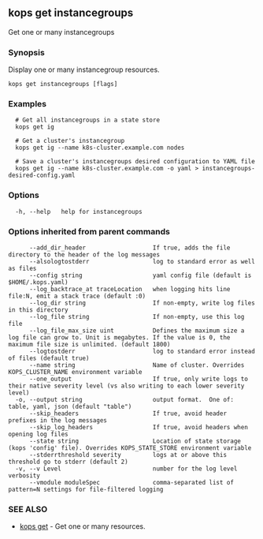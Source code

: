 
<!--- This file is automatically generated by make gen-cli-docs; changes should be made in the go CLI command code (under cmd/kops) -->

## kops get instancegroups

Get one or many instancegroups

### Synopsis

Display one or many instancegroup resources.

```
kops get instancegroups [flags]
```

### Examples

```
  # Get all instancegroups in a state store
  kops get ig
  
  # Get a cluster's instancegroup
  kops get ig --name k8s-cluster.example.com nodes
  
  # Save a cluster's instancegroups desired configuration to YAML file
  kops get ig --name k8s-cluster.example.com -o yaml > instancegroups-desired-config.yaml
```

### Options

```
  -h, --help   help for instancegroups
```

### Options inherited from parent commands

```
      --add_dir_header                   If true, adds the file directory to the header of the log messages
      --alsologtostderr                  log to standard error as well as files
      --config string                    yaml config file (default is $HOME/.kops.yaml)
      --log_backtrace_at traceLocation   when logging hits line file:N, emit a stack trace (default :0)
      --log_dir string                   If non-empty, write log files in this directory
      --log_file string                  If non-empty, use this log file
      --log_file_max_size uint           Defines the maximum size a log file can grow to. Unit is megabytes. If the value is 0, the maximum file size is unlimited. (default 1800)
      --logtostderr                      log to standard error instead of files (default true)
      --name string                      Name of cluster. Overrides KOPS_CLUSTER_NAME environment variable
      --one_output                       If true, only write logs to their native severity level (vs also writing to each lower severity level)
  -o, --output string                    output format.  One of: table, yaml, json (default "table")
      --skip_headers                     If true, avoid header prefixes in the log messages
      --skip_log_headers                 If true, avoid headers when opening log files
      --state string                     Location of state storage (kops 'config' file). Overrides KOPS_STATE_STORE environment variable
      --stderrthreshold severity         logs at or above this threshold go to stderr (default 2)
  -v, --v Level                          number for the log level verbosity
      --vmodule moduleSpec               comma-separated list of pattern=N settings for file-filtered logging
```

### SEE ALSO

* [kops get](kops_get.md)	 - Get one or many resources.

